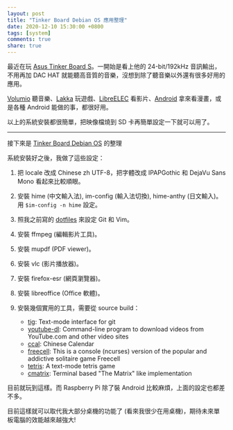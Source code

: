 ```yaml
---
layout: post
title: "Tinker Board Debian OS 應用整理"
date: 2020-12-10 15:30:00 +0800
tags: [system]
comments: true
share: true
---
```


最近在玩 [Asus Tinker Board S][Tinker-Board-S]。一開始是看上他的 24-bit/192kHz 音訊輸出，不用再加 DAC HAT 就能聽高音質的音樂，沒想到除了聽音樂以外還有很多好用的應用。

[Volumio][volumio] 聽音樂、[Lakka][lakka] 玩遊戲、[LibreELEC][libreelec] 看影片、[Android][TinkerBoardOS] 拿來看漫畫，或是各種 Android 能做的事，都很好用。

以上的系統安裝都很簡單，把映像檔燒到 SD 卡再簡單設定一下就可以用了。

---

接下來是 [Tinker Board Debian OS][TinkerBoardOS] 的整理

系統安裝好之後，我做了這些設定：

1. 把 locale 改成 Chinese zh UTF-8，把字體改成 IPAPGothic 和 DejaVu Sans Mono 看起來比較順眼。
2. 安裝 hime (中文輸入法), im-config (輸入法切換), hime-anthy (日文輸入)。  
   用 `$im-config -n hime` 設定。
3. 照我之前寫的 [dotfiles][dotfiles] 來設定 Git 和 Vim。
4. 安裝 ffmpeg (編輯影片工具)。
5. 安裝 mupdf (PDF viewer)。
6. 安裝 vlc (影片播放器)。
7. 安裝 firefox-esr (網頁瀏覽器)。
8. 安裝 libreoffice (Office 軟體)。
9. 安裝幾個實用的工具，需要從 source build：

    * [tig][tig]: Text-mode interface for git
    * [youtube-dl][youtube-dl]: Command-line program to download videos from YouTube.com and other video sites
    * [ccal][ccal]: Chinese Calendar
    * [freecell][freecell]: This is a console (ncurses) version of the popular and addictive solitaire game Freecell
    * [tetris][tetris]: A text-mode tetris game
    * [cmatrix][cmatrix]: Terminal based "The Matrix" like implementation

目前就玩到這樣。而 Raspberry Pi 除了裝 Android 比較麻煩，上面的設定也都差不多。

目前這樣就可以取代我大部分桌機的功能了 (看來我很少在用桌機)，期待未來單板電腦的效能越來越強大!

[Tinker-Board-S]: https://www.asus.com/tw/Single-Board-Computer/Tinker-Board-S/
[volumio]: https://volumio.org/get-started/
[lakka]: http://www.lakka.tv/
[libreelec]: https://libreelec.tv/downloads_new/rockchip/
[TinkerBoardOS]: https://www.asus.com/tw/Single-Board-Computer/Tinker-Board-S/HelpDesk_Download/
[dotfiles]: https://github.com/Chienweichih/dotfiles
[tig]: https://github.com/jonas/tig
[youtube-dl]: https://github.com/ytdl-org/youtube-dl/
[ccal]: http://ccal.chinesebay.com/ccal/ccal.htm
[freecell]: https://www.linusakesson.net/software/freecell.php
[tetris]: https://github.com/jserv/tetris
[cmatrix]: https://github.com/abishekvashok/cmatrix
